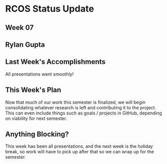 # RCOS Status Update

## Week 07

## Rylan Gupta


## Last Week's Accomplishments

All presentations went smoothly! 


## This Week's Plan

Now that much of our work this semester is finalized, we will begin consolidating whatever research is left and contributing it to the project. This can even include things such as goals / projects in GitHub, depending on viability for next semester.


## Anything Blocking?

This week has been all presentations, and the next week is the holiday break, so work will have to pick up after that so we can wrap up for the semester.

